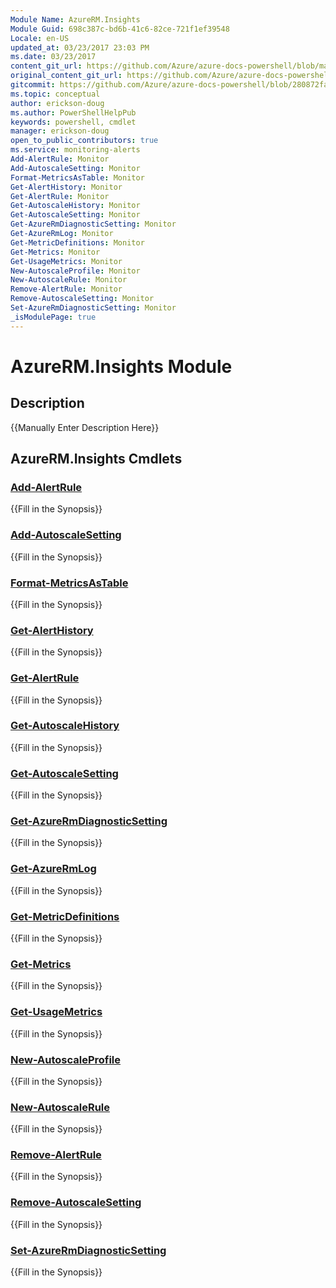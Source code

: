 ```yaml
---
Module Name: AzureRM.Insights
Module Guid: 698c387c-bd6b-41c6-82ce-721f1ef39548
Locale: en-US
updated_at: 03/23/2017 23:03 PM
ms.date: 03/23/2017
content_git_url: https://github.com/Azure/azure-docs-powershell/blob/master/azureps-cmdlets-docs/ResourceManager/AzureRM.Insights/v1.0.4.3/AzureRM.Insights.md
original_content_git_url: https://github.com/Azure/azure-docs-powershell/blob/master/azureps-cmdlets-docs/ResourceManager/AzureRM.Insights/v1.0.4.3/AzureRM.Insights.md
gitcommit: https://github.com/Azure/azure-docs-powershell/blob/280872fa529e03be2466fa2252957a2060a9dfe4
ms.topic: conceptual
author: erickson-doug
ms.author: PowerShellHelpPub
keywords: powershell, cmdlet
manager: erickson-doug
open_to_public_contributors: true
ms.service: monitoring-alerts
Add-AlertRule: Monitor
Add-AutoscaleSetting: Monitor
Format-MetricsAsTable: Monitor
Get-AlertHistory: Monitor
Get-AlertRule: Monitor
Get-AutoscaleHistory: Monitor
Get-AutoscaleSetting: Monitor
Get-AzureRmDiagnosticSetting: Monitor
Get-AzureRmLog: Monitor
Get-MetricDefinitions: Monitor
Get-Metrics: Monitor
Get-UsageMetrics: Monitor
New-AutoscaleProfile: Monitor
New-AutoscaleRule: Monitor
Remove-AlertRule: Monitor
Remove-AutoscaleSetting: Monitor
Set-AzureRmDiagnosticSetting: Monitor
_isModulePage: true
---
```


# AzureRM.Insights Module
## Description
{{Manually Enter Description Here}}

## AzureRM.Insights Cmdlets
### [Add-AlertRule](Add-AlertRule.md)
{{Fill in the Synopsis}}

### [Add-AutoscaleSetting](Add-AutoscaleSetting.md)
{{Fill in the Synopsis}}

### [Format-MetricsAsTable](Format-MetricsAsTable.md)
{{Fill in the Synopsis}}

### [Get-AlertHistory](Get-AlertHistory.md)
{{Fill in the Synopsis}}

### [Get-AlertRule](Get-AlertRule.md)
{{Fill in the Synopsis}}

### [Get-AutoscaleHistory](Get-AutoscaleHistory.md)
{{Fill in the Synopsis}}

### [Get-AutoscaleSetting](Get-AutoscaleSetting.md)
{{Fill in the Synopsis}}

### [Get-AzureRmDiagnosticSetting](Get-AzureRmDiagnosticSetting.md)
{{Fill in the Synopsis}}

### [Get-AzureRmLog](Get-AzureRmLog.md)
{{Fill in the Synopsis}}

### [Get-MetricDefinitions](Get-MetricDefinitions.md)
{{Fill in the Synopsis}}

### [Get-Metrics](Get-Metrics.md)
{{Fill in the Synopsis}}

### [Get-UsageMetrics](Get-UsageMetrics.md)
{{Fill in the Synopsis}}

### [New-AutoscaleProfile](New-AutoscaleProfile.md)
{{Fill in the Synopsis}}

### [New-AutoscaleRule](New-AutoscaleRule.md)
{{Fill in the Synopsis}}

### [Remove-AlertRule](Remove-AlertRule.md)
{{Fill in the Synopsis}}

### [Remove-AutoscaleSetting](Remove-AutoscaleSetting.md)
{{Fill in the Synopsis}}

### [Set-AzureRmDiagnosticSetting](Set-AzureRmDiagnosticSetting.md)
{{Fill in the Synopsis}}

